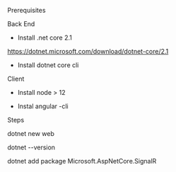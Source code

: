 

Prerequisites

Back End

- Install .net core 2.1

https://dotnet.microsoft.com/download/dotnet-core/2.1

- Install dotnet core cli



Client

- Install node > 12

- Instal angular -cli





Steps

dotnet new web

dotnet --version

dotnet add package Microsoft.AspNetCore.SignalR


